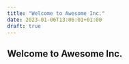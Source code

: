 ```yaml
---
title: "Welcome to Awesome Inc."
date: 2023-01-06T13:06:01+01:00
draft: true
---
```


## Welcome to Awesome Inc.
